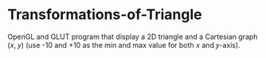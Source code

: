 # Transformations-of-Triangle
OpenGL and GLUT program that display a 2D triangle and a Cartesian graph (𝑥, 𝑦) (use -10 and +10 as the min and max value for both 𝑥 and 𝑦-axis).
